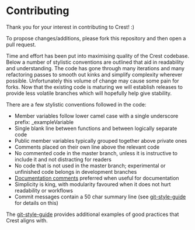 # Contributing

Thank you for your interest in contributing to Crest! :)

To propose changes/additions, please fork this repository and then open a pull request.

Time and effort has been put into maximising quality of the Crest codebase. Below a number of stylistic conventions are outlined that aid in readability and understanding. The code has gone through many iterations and many refactoring passes to smooth out kinks and simplify complexity wherever possible. Unfortunately this volume of change may cause some pain for forks. Now that the existing code is maturing we will establish releases to provide less volatile branches which will hopefully help give stability.

There are a few stylistic conventions followed in the code:

* Member variables follow lower camel case with a single underscore prefix: \_exampleVariable
* Single blank line between functions and between logically separate code
* Public member variables typically grouped together above private ones
* Comments placed on their own line above the relevant code
* No commented code in the master branch, unless it is instructive to include it and not distracting for readers
* No code that is not used in the master branch; experimental or unfinished code belongs in development branches
* [Documentation comments](https://docs.microsoft.com/en-us/dotnet/csharp/programming-guide/xmldoc/xml-documentation-comments) preferred when useful for documentation
* Simplicity is king, with modularity favoured when it does not hurt readability or workflows
* Commit messages contain a 50 char summary line (see [git-style-guide](https://github.com/agis/git-style-guide) for details on this)

The [git-style-guide](https://github.com/agis/git-style-guide) provides additional examples of good practices that Crest aligns with.
